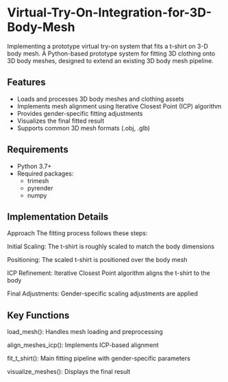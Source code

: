 # Virtual-Try-On-Integration-for-3D-Body-Mesh
Implementing a prototype virtual try-on system that fits a t-shirt on 3-D body mesh.
A Python-based prototype system for fitting 3D clothing onto 3D body meshes, designed to extend an existing 3D body mesh pipeline.

## Features

- Loads and processes 3D body meshes and clothing assets
- Implements mesh alignment using Iterative Closest Point (ICP) algorithm
- Provides gender-specific fitting adjustments
- Visualizes the final fitted result
- Supports common 3D mesh formats (.obj, .glb)

## Requirements

- Python 3.7+
- Required packages:
  - trimesh
  - pyrender
  - numpy

## Implementation Details
Approach
The fitting process follows these steps:

Initial Scaling: The t-shirt is roughly scaled to match the body dimensions

Positioning: The scaled t-shirt is positioned over the body mesh

ICP Refinement: Iterative Closest Point algorithm aligns the t-shirt to the body

Final Adjustments: Gender-specific scaling adjustments are applied
## Key Functions
load_mesh(): Handles mesh loading and preprocessing

align_meshes_icp(): Implements ICP-based alignment

fit_t_shirt(): Main fitting pipeline with gender-specific parameters

visualize_meshes(): Displays the final result
